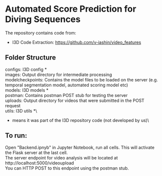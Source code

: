 # Automated Score Prediction for Diving Sequences

The repository contains code from:
- I3D Code Extraction: https://github.com/v-iashin/video_features

## Folder Structure
configs: I3D config *\
images: Output directory for intermediate processing\
modelcheckpoints: Contains the model files to be loaded on the server (e.g. temporal segmentation model, automated scoring model etc)\
models: I3D models *\
postman: Contains postman POST stub for testing the server\
uploads: Output directory for videos that were submitted in the POST request\
utils: I3D utils *\
* means it was part of the I3D repository code (not developed by us)\

## To run:
Open "Backend.ipnyb" in Jupyter Notebook, run all cells. This will activate the Flask server at the last cell.\
The server endpoint for video analysis will be located at http://localhost:5000/videoupload\
You can HTTP POST to this endpoint using the postman stub.
